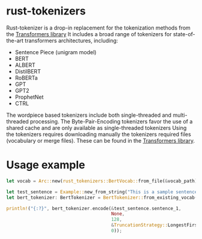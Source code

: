 # rust-tokenizers

Rust-tokenizer is a drop-in replacement for the tokenization methods from the [Transformers library](https://github.com/huggingface/transformers)
It includes a broad range of tokenizers for state-of-the-art transformers architectures, including:
- Sentence Piece (unigram model)
- BERT
- ALBERT
- DistilBERT
- RoBERTa
- GPT
- GPT2
- ProphetNet
- CTRL

The wordpiece based tokenizers include both single-threaded and multi-threaded processing. The Byte-Pair-Encoding tokenizers favor the use of a shared cache and are only available as single-threaded tokenizers
Using the tokenizers requires downloading manually the tokenizers required files (vocabulary or merge files). These can be found in the [Transformers library](https://github.com/huggingface/transformers).

# Usage example

```rust
let vocab = Arc::new(rust_tokenizers::BertVocab::from_file(&vocab_path));

let test_sentence = Example::new_from_string("This is a sample sentence to be tokenized");
let bert_tokenizer: BertTokenizer = BertTokenizer::from_existing_vocab(vocab.clone());

println!("{:?}", bert_tokenizer.encode(&test_sentence.sentence_1,
                                       None,
                                       128,
                                       &TruncationStrategy::LongestFirst,
                                       0));
```

